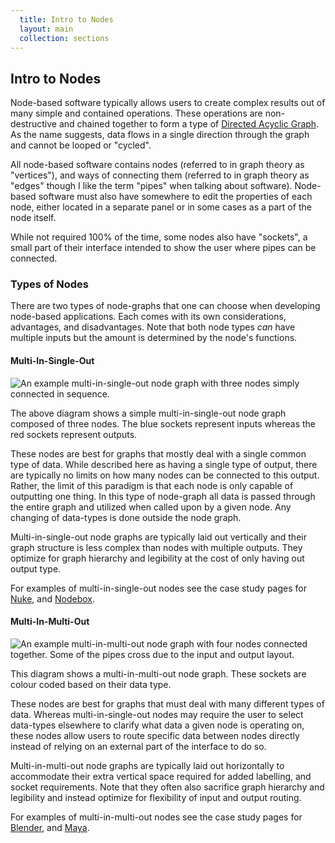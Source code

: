 ```yaml
---
  title: Intro to Nodes
  layout: main
  collection: sections
---
```


## Intro to Nodes

Node-based software typically allows users to create complex results out of many simple and contained operations.  These operations are non-destructive and chained together to form a type of [Directed Acyclic Graph](https://en.wikipedia.org/wiki/Directed_acyclic_graph).  As the name suggests, data flows in a single direction through the graph and cannot be looped or "cycled".

All node-based software contains nodes (referred to in graph theory as "vertices"), and ways of connecting them (referred to in graph theory as "edges" though I like the term "pipes" when talking about software).  Node-based software must also have somewhere to edit the properties of each node, either located in a separate panel or in some cases as a part of the node itself.

While not required 100% of the time, some nodes also have "sockets", a small part of their interface intended to show the user where pipes can be connected.

### Types of Nodes

There are two types of node-graphs that one can choose when developing node-based applications.  Each comes with its own considerations, advantages, and disadvantages.  Note that both node types _can_ have multiple inputs but the amount is determined by the node's functions.

#### Multi-In-Single-Out

![An example multi-in-single-out node graph with three nodes simply connected in sequence.](../img/multi-in-single-out-example.svg)

The above diagram shows a simple multi-in-single-out node graph composed of three nodes.  The blue sockets represent inputs whereas the red sockets represent outputs.

These nodes are best for graphs that mostly deal with a single common type of data.  While described here as having a single type of output, there are typically no limits on how many nodes can be connected to this output.  Rather, the limit of this paradigm is that each node is only capable of outputting one thing.  In this type of node-graph all data is passed through the entire graph and utilized when called upon by a given node.  Any changing of data-types is done outside the node graph.

Multi-in-single-out node graphs are typically laid out vertically and their graph structure is less complex than nodes with multiple outputs.  They optimize for graph hierarchy and legibility at the cost of only having out output type.

For examples of multi-in-single-out nodes see the case study pages for [Nuke](../casestudies/nuke), and [Nodebox](../casestudies/nodebox).

#### Multi-In-Multi-Out

![An example multi-in-multi-out node graph with four nodes connected together.  Some of the pipes cross due to the input and output layout.](../img/multi-in-multi-out-example.svg)

This diagram shows a multi-in-multi-out node graph.  These sockets are colour coded based on their data type.

These nodes are best for graphs that must deal with many different types of data.  Whereas multi-in-single-out nodes may require the user to select data-types elsewhere to clarify what data a given node is operating on, these nodes allow users to route specific data between nodes directly instead of relying on an external part of the interface to do so.

Multi-in-multi-out node graphs are typically laid out horizontally to accommodate their extra vertical space required for added labelling, and socket requirements.  Note that they often also sacrifice graph hierarchy and legibility and instead optimize for flexibility of input and output routing.

For examples of multi-in-multi-out nodes see the case study pages for [Blender](../casestudies/blender), and [Maya](../casestudies/maya).